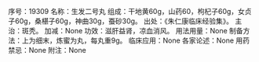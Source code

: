 序号：19309
名称：生发二号丸
组成：干地黄60g，山药60，枸杞子60g，女贞子60g，桑椹子60g，神曲30g，蚕砂30g。
出处：《朱仁康临床经验集》。
主治：斑秃。
加减：None
功效：滋肝益肾，凉血消风。
用法用量：None
制备方法：上为细末，炼蜜为丸，每丸重9g。
临床应用：None
各家论述：None
用药禁忌：None
附注：None
